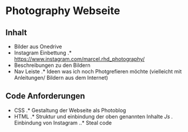 # Photography Webseite
## Inhalt
* Bilder aus Onedrive
* Instagram Einbettung
.* https://www.instagram.com/marcel.rhd_photography/
* Beschreibungen zu den Bildern
* Nav Leiste
.* Ideen was ich noch Photgrefieren möchte (vielleicht mit Anleitungen/ Bildern aus dem Internet)
## Code Anforderungen
* CSS
.* Gestaltung der Webseite als Photoblog
* HTML
.* Struktur und einbindung der oben genannten Inhalte
*Js 
.* Einbindung von Instagram 
..* Steal code
